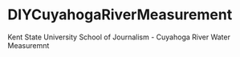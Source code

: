 # DIYCuyahogaRiverMeasurement
Kent State University School of Journalism - Cuyahoga River Water Measuremnt
